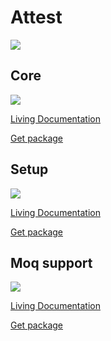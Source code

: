 # Attest

<img src=https://ci.appveyor.com/api/projects/status/github/godrose/attest>

## Core

<img src=https://img.shields.io/nuget/dt/Attest.Tests.Core>

[Living Documentation](https://ci.appveyor.com/api/projects/godrose/Attest/artifacts/Attest.Testing.Core.Specs/bin/Release/LivingDoc.html)

[Get package](https://www.nuget.org/packages/Attest.Tests.Core/)

## Setup

<img src=https://img.shields.io/nuget/dt/Attest.Fake.Setup>

[Living Documentation](https://ci.appveyor.com/api/projects/godrose/Attest/artifacts/Attest.Fake.Setup.Specs/bin/Release/LivingDoc.html)

[Get package](https://www.nuget.org/packages/Attest.Fake.Setup)

## Moq support

<img src=https://img.shields.io/nuget/dt/Attest.Fake.Moq>

[Living Documentation](https://ci.appveyor.com/api/projects/godrose/Attest/artifacts/Attest.Fake.Moq.Specs/bin/Release/LivingDoc.html)

[Get package](https://www.nuget.org/packages/Attest.Fake.Moq/)
